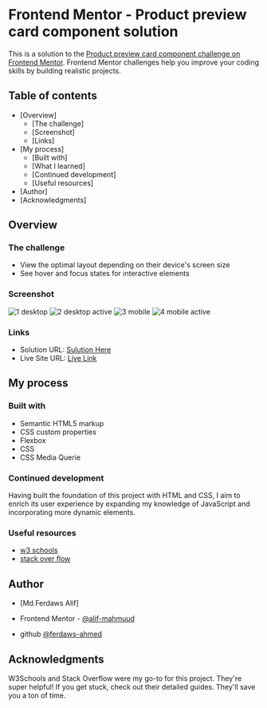 # Frontend Mentor - Product preview card component solution

This is a solution to the [Product preview card component challenge on Frontend Mentor](https://www.frontendmentor.io/challenges/product-preview-card-component-GO7UmttRfa). Frontend Mentor challenges help you improve your coding skills by building realistic projects.

## Table of contents

- [Overview] 
  - [The challenge] 
  - [Screenshot]
  - [Links]
- [My process]   
  - [Built with] 
  - [What I learned] 
  - [Continued development]
  - [Useful resources]
- [Author]
- [Acknowledgments]

## Overview


### The challenge
- View the optimal layout depending on their device's screen size
- See hover and focus states for interactive elements


### Screenshot
![1 desktop](https://github.com/user-attachments/assets/89033c0c-9295-488a-86ae-b5f75a48aa81)
![2 desktop active](https://github.com/user-attachments/assets/acb21b84-4352-4d22-9951-3a052132ea46)
![3 mobile](https://github.com/user-attachments/assets/e8fbe1aa-8c7e-48f2-b909-bf907c22ea21)
![4 mobile active](https://github.com/user-attachments/assets/87773adb-6b8c-4c42-b216-058479b84343)



### Links  

- Solution URL: [Sulution Here](https://gabby-behavior.surge.sh/)
- Live Site URL: [Live Link](https://gabby-behavior.surge.sh/)


## My process

### Built with
- Semantic HTML5 markup
- CSS custom properties
- Flexbox
- CSS
- CSS Media Querie



### Continued development

Having built the foundation of this project with HTML and CSS, I aim to enrich its user experience by expanding my knowledge of JavaScript and incorporating more dynamic elements.



### Useful resources

- [w3 schools](https://www.w3schools.com/) 
- [stack over flow](https://stackoverflow.com/)




## Author

- [Md.Ferdaws Alif]
- Frontend Mentor - [@alif-mahmuud](https://www.frontendmentor.io/profile/alif-mahmuud)

- github [ @ferdaws-ahmed ](https://github.com/ferdaws-ahmed)



## Acknowledgments

W3Schools and Stack Overflow were my go-to for this project. They're super helpful! If you get stuck, check out their detailed guides. They'll save you a ton of time.


